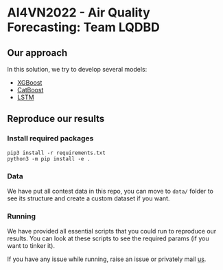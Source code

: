 # AI4VN2022 - Air Quality Forecasting: Team LQDBD

## Our approach
In this solution, we try to develop several models:
- [XGBoost](https://github.com/dmlc/xgboost)
- [CatBoost](https://github.com/catboost/catboost)
- [LSTM]()

## Reproduce our results

### Install required packages
```
pip3 install -r requirements.txt
python3 -m pip install -e .
```
### Data
We have put all contest data in this repo, you can move to `data/` folder to see its structure and create a custom dataset if you want.
### Running
We have provided all essential scripts that you could run to reproduce our results. You can look at these scripts to see the required params (if you want to tinker it).

If you have any issue while running, raise an issue or privately mail [us](mailto:ngtienhung14@gmail.com).
